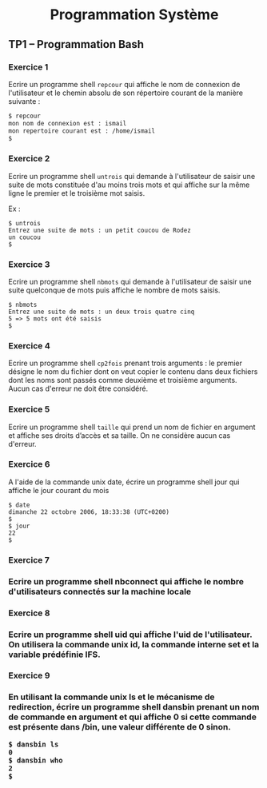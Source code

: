 <h1 align="center">Programmation Système</h1>

<h2>TP1 – Programmation Bash</h2>

<h3>Exercice 1</h3>

Ecrire un programme shell `repcour` qui affiche le nom de connexion de l'utilisateur et le chemin absolu de son répertoire courant de la manière suivante : 
```bash
$ repcour
mon nom de connexion est : ismail
mon repertoire courant est : /home/ismail
$
```

<h3>Exercice 2</h3>

Ecrire un programme shell `untrois` qui demande à l'utilisateur de saisir une suite de mots constituée d'au moins trois mots et qui affiche sur la même ligne le premier et le troisième mot saisis. 

Ex : 
```
$ untrois 
Entrez une suite de mots : un petit coucou de Rodez 
un coucou 
$
```

<h3>Exercice 3</h3>

Ecrire un programme shell `nbmots` qui demande à l'utilisateur de saisir une suite quelconque de mots puis affiche le nombre de mots saisis.
```
$ nbmots
Entrez une suite de mots : un deux trois quatre cinq 
5 => 5 mots ont été saisis 
$
```

<h3>Exercice 4</h3>

Ecrire un programme shell `cp2fois` prenant trois arguments : le premier désigne le nom du fichier dont on veut copier le contenu dans deux fichiers dont les noms sont passés comme deuxième et troisième arguments. Aucun cas d'erreur ne doit être considéré.

<h3>Exercice 5</h3>

Ecrire un programme shell `taille` qui prend un nom de fichier en argument et affiche ses droits d’accès et sa taille. On ne considère aucun cas d'erreur.
<h3>Exercice 6</h3>

A l'aide de la commande unix date, écrire un programme shell jour qui affiche le jour courant du
mois 

```
$ date 
dimanche 22 octobre 2006, 18:33:38 (UTC+0200) 
$ 
$ jour 
22 
$
```

<h3>Exercice 7<h3>

Ecrire un programme shell nbconnect qui affiche le nombre d'utilisateurs connectés sur la machine locale

<h3>Exercice 8<h3>

Ecrire un programme shell uid qui affiche l'uid de l'utilisateur. On utilisera la commande unix id, la commande interne set et la variable prédéfinie IFS.

<h3>Exercice 9<h3>

En utilisant la commande unix ls et le mécanisme de redirection, écrire un programme shell
dansbin prenant un nom de commande en argument et qui affiche 0 si cette commande est
présente dans /bin, une valeur différente de 0 sinon. 

```
$ dansbin ls 
0 
$ dansbin who 
2 
$
```
